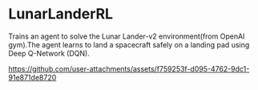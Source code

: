 # LunarLanderRL
Trains an agent to solve the Lunar Lander-v2 environment(from OpenAI gym).The agent learns to land a spacecraft safely on a landing pad using Deep Q-Network (DQN).


https://github.com/user-attachments/assets/f759253f-d095-4762-9dc1-91e871de8720



